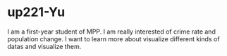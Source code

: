 # up221-Yu
I am a first-year student of MPP. I am really interested of crime rate and population change. I want to learn more about visualize different kinds of datas and visualize them.
